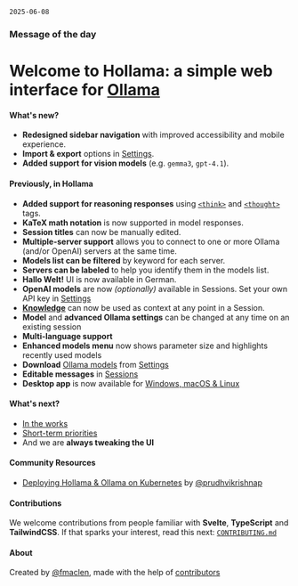 `2025-06-08`

### Message of the day

# Welcome to Hollama: a simple web interface for [Ollama](https://ollama.ai)

#### What's new?

- **Redesigned sidebar navigation** with improved accessibility and mobile experience.
- **Import & export** options in [Settings](/settings).
- **Added support for vision models** (e.g. `gemma3`, `gpt-4.1`).

#### Previously, in Hollama

- **Added support for reasoning responses** using [`<think>`](https://ollama.com/library/deepseek-r1) and [`<thought>`](https://ollama.com/library/exaone-deep) tags.
- **KaTeX math notation** is now supported in model responses.
- **Session titles** can now be manually edited.
- **Multiple-server support** allows you to connect to one or more Ollama (and/or OpenAI) servers at the same time.
- **Models list can be filtered** by keyword for each server.
- **Servers can be labeled** to help you identify them in the models list.
- **Hallo Welt!** UI is now available in German.
- **OpenAI models** are now _(optionally)_ available in Sessions. Set your own API key in [Settings](/settings)
- **[Knowledge](/knowledge)** can now be used as context at any point in a Session.
- **Model** and **advanced Ollama settings** can be changed at any time on an existing session
- **Multi-language support**
- **Enhanced models menu** now shows parameter size and highlights recently used models
- **Download** [Ollama models](https://ollama.ai/models) from [Settings](/settings)
- **Editable messages** in [Sessions](/sessions)
- **Desktop app** is now available for [Windows, macOS & Linux](https://github.com/fmaclen/hollama/releases)

#### What's next?

- [In the works](https://github.com/fmaclen/hollama/pulls)
- [Short-term priorities](https://github.com/fmaclen/hollama/issues?q=is%3Aissue+is%3Aopen+label%3Apriority)
- And we are **always tweaking the UI**

#### Community Resources

- [Deploying Hollama & Ollama on Kubernetes](https://github.com/prudhvikrishnap/h-ollama-on-k8s/blob/main/guide.md) by [@prudhvikrishnap](https://github.com/prudhvikrishnap/h-ollama-on-k8s/commits?author=prudhvikrishnap)

#### Contributions

We welcome contributions from people familiar with **Svelte**, **TypeScript** and **TailwindCSS**.
If that sparks your interest, read this next: [`CONTRIBUTING.md`](https://github.com/fmaclen/hollama/blob/main/CONTRIBUTING.md)

#### About

Created by [@fmaclen](https://fernando.is), made with the help of [contributors](https://github.com/fmaclen/hollama/graphs/contributors)
